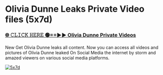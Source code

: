 # Olivia Dunne Leaks Private Video files (5x7d)

<h3><a href="https://mediafirerr.pages.dev?q=Olivia+Dunne&ref=R42" rel="nofollow">🌐 𝙲𝙻𝙸𝙲𝙺 𝙷𝙴𝚁𝙴 🟢==►► Olivia Dunne Private Videos</a></h3>

New Get Olivia Dunne leaks all content. Now you can access all videos and pictures of Olivia Dunne leaked On Social Media the internet by storm and amazed viewers on various social media platforms.

[![5x7d](https://github.com/user-attachments/assets/26341bd8-4b91-4a20-822e-3fd5d525dd40)](https://mediafirerr.pages.dev?q=Olivia+Dunne&ref=R42)

